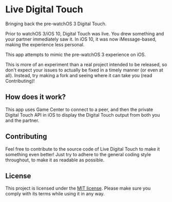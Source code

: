 # Live Digital Touch

Bringing back the pre-watchOS 3 Digital Touch.

Prior to watchOS 3/iOS 10, Digital Touch was live. You drew something and your partner immediately saw it. In iOS 10, it was now iMessage-based, making the experience less personal.

This app attempts to mimic the pre-watchOS 3 experience on iOS.

This is more of an experiment than a real project intended to be released, so don't expect your issues to actually be fixed in a timely manner (or even at all). Instead, try making a fork and seeing where it can take you (read Contributing)!

## How does it work?

This app uses Game Center to connect to a peer, and then the private Digital Touch API in iOS to display the Digital Touch output from both you and the partner.

## Contributing

Feel free to contribute to the source code of Live Digital Touch to make it something even better! Just try to adhere to the general coding style throughout, to make it as readable as possible.

## License

This project is licensed under the [MIT license](/LICENSE). Please make sure you comply with its terms while using it in any way.

